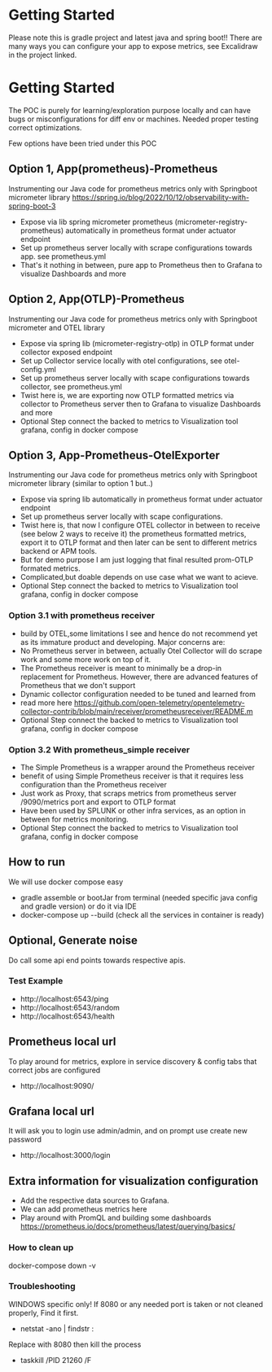 # Getting Started
Please note this is gradle project and latest java and spring boot!!
There are many ways you can configure your app to expose metrics, see Excalidraw in the project linked. 

# Getting Started
The POC is purely for learning/exploration purpose locally and can have bugs or misconfigurations for diff env or machines. Needed proper testing correct optimizations.

Few options have been tried under this POC
## Option 1, App(prometheus)-Prometheus
Instrumenting our Java code for prometheus metrics only with Springboot micrometer library https://spring.io/blog/2022/10/12/observability-with-spring-boot-3
* Expose via lib spring micrometer prometheus (micrometer-registry-prometheus) automatically in prometheus format under actuator endpoint
* Set up prometheus server locally with scrape configurations towards app. see prometheus.yml
* That's it nothing in between, pure app to Prometheus then to Grafana to visualize Dashboards and more

## Option 2, App(OTLP)-Prometheus
Instrumenting our Java code for prometheus metrics only with Springboot micrometer and OTEL library
* Expose via spring lib (micrometer-registry-otlp) in OTLP format under collector exposed endpoint
* Set up Collector service locally with otel configurations, see otel-config.yml
* Set up prometheus server locally with scape configurations towards collector, see prometheus.yml
* Twist here is, we are exporting now OTLP formatted metrics via collector to Prometheus server then to Grafana to visualize Dashboards and more
* Optional Step connect the backed to metrics to Visualization tool grafana, config in docker compose

## Option 3, App-Prometheus-OtelExporter
Instrumenting our Java code for prometheus metrics only with Springboot micrometer library (similar to option 1 but..)
* Expose via spring lib automatically in prometheus format under actuator endpoint
* Set up prometheus server locally with scape configurations.
* Twist here is, that now I configure OTEL collector in between to receive (see below 2 ways to receive it) the prometheus formatted metrics, export it to OTLP format and then later can be sent to different metrics backend or APM tools. 
* But for demo purpose I am just logging that final resulted prom-OTLP formated metrics.
* Complicated,but doable depends on use case what we want to acieve.
* Optional Step connect the backed to metrics to Visualization tool grafana, config in docker compose

### Option 3.1 with prometheus receiver
* build by OTEL,some limitations I see and hence do not recommend yet as its immature product and developing. Major concerns are:
* No Prometheus server in between, actually Otel Collector will do scrape work and some more work on top of it.
* The Prometheus receiver is meant to minimally be a drop-in replacement for Prometheus. However, there are advanced features of Prometheus that we don't support
* Dynamic collector configuration needed to be tuned and learned from
* read more here https://github.com/open-telemetry/opentelemetry-collector-contrib/blob/main/receiver/prometheusreceiver/README.m
* Optional Step connect the backed to metrics to Visualization tool grafana, config in docker compose

### Option 3.2 With prometheus_simple receiver
* The Simple Prometheus is a wrapper around the Prometheus receiver
* benefit of using Simple Prometheus receiver is that it requires less configuration than the Prometheus receiver
* Just work as Proxy, that scraps metrics from prometheus server /9090/metrics port and export to OTLP format
* Have been used by SPLUNK or other infra services, as an option in between for metrics monitoring.  
* Optional Step connect the backed to metrics to Visualization tool grafana, config in docker compose

## How to run
We will use docker compose easy
* gradle assemble or bootJar from terminal (needed specific java config and gradle version) or do it via IDE
* docker-compose up --build (check all the services in container is ready)

## Optional, Generate noise
Do call some api end points towards respective apis.
### Test Example 
*  http://localhost:6543/ping 
* http://localhost:6543/random
* http://localhost:6543/health

## Prometheus local url
To play around for metrics, explore in service discovery & config tabs that correct jobs are configured 
* http://localhost:9090/

## Grafana local url
It will ask you to login use admin/admin, and on prompt use create new password
* http://localhost:3000/login

## Extra information for visualization configuration
* Add the respective data sources to Grafana.
* We can add prometheus metrics here
* Play around with PromQL and building some dashboards https://prometheus.io/docs/prometheus/latest/querying/basics/

### How to clean up
docker-compose down -v

### Troubleshooting
WINDOWS specific only! If 8080 or any needed port is taken or not cleaned properly, Find it first.
* netstat -ano | findstr :<PORT>

Replace <PORT> with 8080 then kill the process
* taskkill /PID 21260 /F